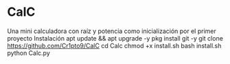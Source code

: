 # CalC
Una mini calculadora con raíz y potencia como inicialización por el primer proyecto
Instalación
apt update && apt upgrade -y
pkg install git -y
git clone https://github.com/Cr1pto9/CalC
cd Calc
chmod +x install.sh
bash install.sh
python Calc.py
